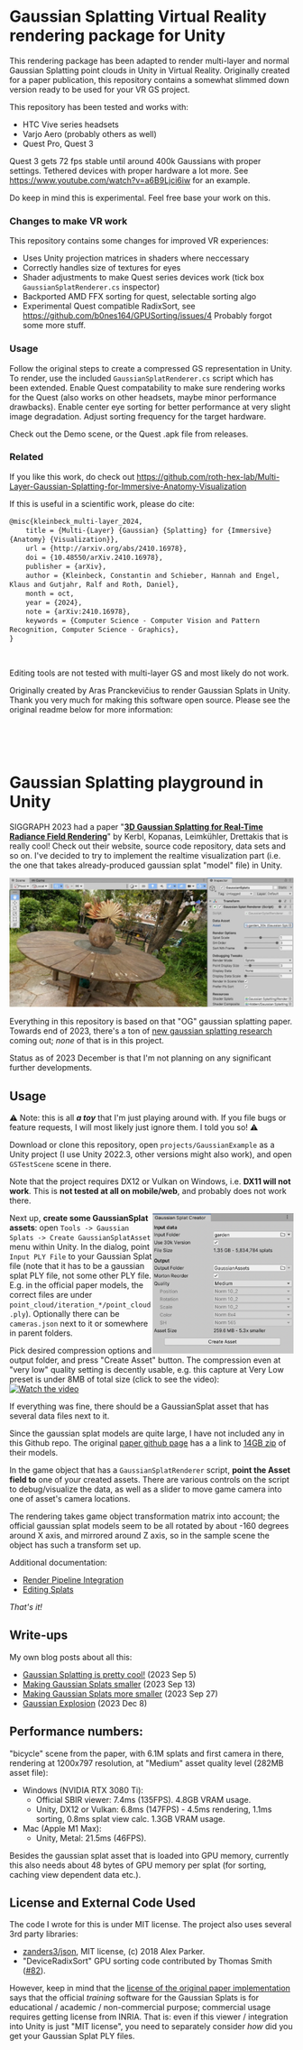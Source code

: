 # Gaussian Splatting Virtual Reality rendering package for Unity

This rendering package has been adapted to render multi-layer and normal Gaussian Splatting point clouds in Unity in Virtual Reality. Originally created for a paper publication, this repository contains a somewhat slimmed down version ready to be used for your VR GS project.

This repository has been tested and works with:
- HTC Vive series headsets
- Varjo Aero (probably others as well)
- Quest Pro, Quest 3

Quest 3 gets 72 fps stable until around 400k Gaussians with proper settings. Tethered devices with proper hardware a lot more. See https://www.youtube.com/watch?v=a6B9Ljci6iw for an example.

Do keep in mind this is experimental. Feel free base your work on this.

### Changes to make VR work
This repository contains some changes for improved VR experiences:
- Uses Unity projection matrices in shaders where neccessary
- Correctly handles size of textures for eyes
- Shader adjustments to make Quest series devices work (tick box `GaussianSplatRenderer.cs` inspector)
- Backported AMD FFX sorting for quest, selectable sorting algo
- Experimental Quest compatible RadixSort, see https://github.com/b0nes164/GPUSorting/issues/4
Probably forgot some more stuff.

### Usage

Follow the original steps to create a compressed GS representation in Unity. To render, use the included `GaussianSplatRenderer.cs` script which has been extended. Enable Quest compatability to make sure rendering works for the Quest (also works on other headsets, maybe minor performance drawbacks). Enable center eye sorting for better performance at very slight image degradation. Adjust sorting frequency for the target hardware.

Check out the Demo scene, or the Quest .apk file from releases.

### Related
If you like this work, do check out https://github.com/roth-hex-lab/Multi-Layer-Gaussian-Splatting-for-Immersive-Anatomy-Visualization

If this is useful in a scientific work, please do cite:
```
@misc{kleinbeck_multi-layer_2024,
    title = {Multi-{Layer} {Gaussian} {Splatting} for {Immersive} {Anatomy} {Visualization}},
    url = {http://arxiv.org/abs/2410.16978},
    doi = {10.48550/arXiv.2410.16978},
    publisher = {arXiv},
    author = {Kleinbeck, Constantin and Schieber, Hannah and Engel, Klaus and Gutjahr, Ralf and Roth, Daniel},
    month = oct,
    year = {2024},
    note = {arXiv:2410.16978},
    keywords = {Computer Science - Computer Vision and Pattern Recognition, Computer Science - Graphics},
}
```

<br>

Editing tools are not tested with multi-layer GS and most likely do not work. 

Originally created by Aras Pranckevičius to render Gaussian Splats in Unity. Thank you very much for making this software open source. Please see the original readme below for more information:

<br><br><br>

# Gaussian Splatting playground in Unity

SIGGRAPH 2023 had a paper "[**3D Gaussian Splatting for Real-Time Radiance Field Rendering**](https://repo-sam.inria.fr/fungraph/3d-gaussian-splatting/)" by Kerbl, Kopanas, Leimkühler, Drettakis
that is really cool! Check out their website, source code repository, data sets and so on. I've decided to try to implement the realtime visualization part (i.e. the one that takes already-produced
gaussian splat "model" file) in Unity.

![Screenshot](/docs/Images/shotOverview.jpg?raw=true "Screenshot")

Everything in this repository is based on that "OG" gaussian splatting paper. Towards end of 2023, there's a ton of
[new gaussian splatting research](https://github.com/MrNeRF/awesome-3D-gaussian-splatting) coming out; _none_ of that is in this project.

Status as of 2023 December is that I'm not planning on any significant further developments.

## Usage

:warning: Note: this is all _**a toy**_ that I'm just playing around with. If you file bugs or feature requests, I will most likely just ignore them. I told you so! :warning:

Download or clone this repository, open `projects/GaussianExample` as a Unity project (I use Unity 2022.3, other versions might also work),
and open `GSTestScene` scene in there.

Note that the project requires DX12 or Vulkan on Windows, i.e. **DX11 will not work**. This is **not tested at all on mobile/web**, and probably
does not work there.

<img align="right" src="docs/Images/shotAssetCreator.png" width="250px">

Next up, **create some GaussianSplat assets**: open `Tools -> Gaussian Splats -> Create GaussianSplatAsset` menu within Unity.
In the dialog, point `Input PLY File` to your Gaussian Splat file (note that it has to be a gaussian splat PLY file, not some 
other PLY file. E.g. in the official paper models, the correct files are under `point_cloud/iteration_*/point_cloud.ply`).
Optionally there can be `cameras.json` next to it or somewhere in parent folders.

Pick desired compression options and output folder, and press "Create Asset" button. The compression even at "very low" quality setting is decently usable, e.g. 
this capture at Very Low preset is under 8MB of total size (click to see the video): \
[![Watch the video](https://img.youtube.com/vi/iccfV0YlWVI/0.jpg)](https://youtu.be/iccfV0YlWVI)

If everything was fine, there should be a GaussianSplat asset that has several data files next to it.

Since the gaussian splat models are quite large, I have not included any in this Github repo. The original
[paper github page](https://github.com/graphdeco-inria/gaussian-splatting) has a a link to
[14GB zip](https://repo-sam.inria.fr/fungraph/3d-gaussian-splatting/datasets/pretrained/models.zip) of their models.


In the game object that has a `GaussianSplatRenderer` script, **point the Asset field to** one of your created assets.
There are various controls on the script to debug/visualize the data, as well as a slider to move game camera into one of asset's camera
locations.

The rendering takes game object transformation matrix into account; the official gaussian splat models seem to be all rotated by about
-160 degrees around X axis, and mirrored around Z axis, so in the sample scene the object has such a transform set up.

Additional documentation:

* [Render Pipeline Integration](/docs/render-pipeline-integration.md)
* [Editing Splats](/docs/splat-editing.md)

_That's it!_


## Write-ups

My own blog posts about all this:
* [Gaussian Splatting is pretty cool!](https://aras-p.info/blog/2023/09/05/Gaussian-Splatting-is-pretty-cool/) (2023 Sep 5)
* [Making Gaussian Splats smaller](https://aras-p.info/blog/2023/09/13/Making-Gaussian-Splats-smaller/) (2023 Sep 13)
* [Making Gaussian Splats more smaller](https://aras-p.info/blog/2023/09/27/Making-Gaussian-Splats-more-smaller/) (2023 Sep 27)
* [Gaussian Explosion](https://aras-p.info/blog/2023/12/08/Gaussian-explosion/) (2023 Dec 8)

## Performance numbers:

"bicycle" scene from the paper, with 6.1M splats and first camera in there, rendering at 1200x797 resolution,
at "Medium" asset quality level (282MB asset file):

* Windows (NVIDIA RTX 3080 Ti):
  * Official SBIR viewer: 7.4ms (135FPS). 4.8GB VRAM usage.
  * Unity, DX12 or Vulkan: 6.8ms (147FPS) - 4.5ms rendering, 1.1ms sorting, 0.8ms splat view calc. 1.3GB VRAM usage.
* Mac (Apple M1 Max):
  * Unity, Metal: 21.5ms (46FPS).

Besides the gaussian splat asset that is loaded into GPU memory, currently this also needs about 48 bytes of GPU memory
per splat (for sorting, caching view dependent data etc.).


## License and External Code Used

The code I wrote for this is under MIT license. The project also uses several 3rd party libraries:

- [zanders3/json](https://github.com/zanders3/json), MIT license, (c) 2018 Alex Parker.
- "DeviceRadixSort" GPU sorting code contributed by Thomas Smith ([#82](https://github.com/aras-p/UnityGaussianSplatting/pull/82)).

However, keep in mind that the [license of the original paper implementation](https://github.com/graphdeco-inria/gaussian-splatting/blob/main/LICENSE.md)
says that the official _training_ software for the Gaussian Splats is for educational / academic / non-commercial
purpose; commercial usage requires getting license from INRIA. That is: even if this viewer / integration
into Unity is just "MIT license", you need to separately consider *how* did you get your Gaussian Splat PLY files.
